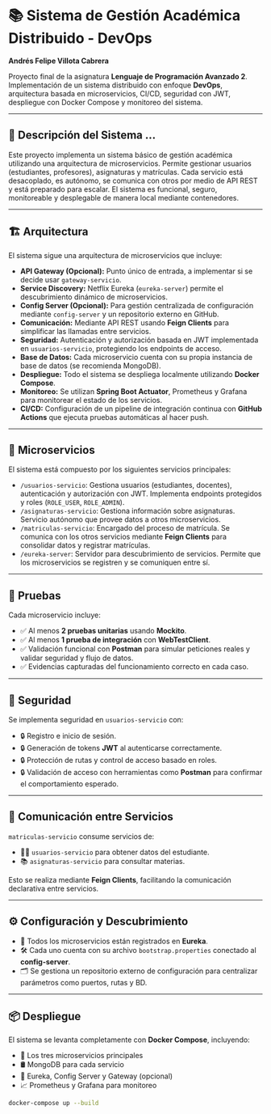 # 📚 Sistema de Gestión Académica Distribuido - DevOps  
**Andrés Felipe Villota Cabrera**

Proyecto final de la asignatura **Lenguaje de Programación Avanzado 2**. Implementación de un sistema distribuido con enfoque **DevOps**, arquitectura basada en microservicios, CI/CD, seguridad con JWT, despliegue con Docker Compose y monitoreo del sistema.

---

## 📝 Descripción del Sistema ...

Este proyecto implementa un sistema básico de gestión académica utilizando una arquitectura de microservicios. Permite gestionar usuarios (estudiantes, profesores), asignaturas y matrículas. Cada servicio está desacoplado, es autónomo, se comunica con otros por medio de API REST y está preparado para escalar. El sistema es funcional, seguro, monitoreable y desplegable de manera local mediante contenedores.

---

## 🏗️ Arquitectura

El sistema sigue una arquitectura de microservicios que incluye:

- **API Gateway (Opcional):** Punto único de entrada, a implementar si se decide usar `gateway-servicio`.
- **Service Discovery:** Netflix Eureka (`eureka-server`) permite el descubrimiento dinámico de microservicios.
- **Config Server (Opcional):** Para gestión centralizada de configuración mediante `config-server` y un repositorio externo en GitHub.
- **Comunicación:** Mediante API REST usando **Feign Clients** para simplificar las llamadas entre servicios.
- **Seguridad:** Autenticación y autorización basada en JWT implementada en `usuarios-servicio`, protegiendo los endpoints de acceso.
- **Base de Datos:** Cada microservicio cuenta con su propia instancia de base de datos (se recomienda MongoDB).
- **Despliegue:** Todo el sistema se despliega localmente utilizando **Docker Compose**.
- **Monitoreo:** Se utilizan **Spring Boot Actuator**, Prometheus y Grafana para monitorear el estado de los servicios.
- **CI/CD:** Configuración de un pipeline de integración continua con **GitHub Actions** que ejecuta pruebas automáticas al hacer push.

---

## 🧩 Microservicios

El sistema está compuesto por los siguientes servicios principales:

- `/usuarios-servicio`: Gestiona usuarios (estudiantes, docentes), autenticación y autorización con JWT. Implementa endpoints protegidos y roles (`ROLE_USER`, `ROLE_ADMIN`).
- `/asignaturas-servicio`: Gestiona información sobre asignaturas. Servicio autónomo que provee datos a otros microservicios.
- `/matriculas-servicio`: Encargado del proceso de matrícula. Se comunica con los otros servicios mediante **Feign Clients** para consolidar datos y registrar matrículas.
- `/eureka-server`: Servidor para descubrimiento de servicios. Permite que los microservicios se registren y se comuniquen entre sí.

---

## 🧪 Pruebas

Cada microservicio incluye:

- ✅ Al menos **2 pruebas unitarias** usando **Mockito**.
- ✅ Al menos **1 prueba de integración** con **WebTestClient**.
- ✅ Validación funcional con **Postman** para simular peticiones reales y validar seguridad y flujo de datos.
- ✅ Evidencias capturadas del funcionamiento correcto en cada caso.

---

## 🔐 Seguridad

Se implementa seguridad en `usuarios-servicio` con:

- 🔒 Registro e inicio de sesión.
- 🔒 Generación de tokens **JWT** al autenticarse correctamente.
- 🔒 Protección de rutas y control de acceso basado en roles.
- 🔒 Validación de acceso con herramientas como **Postman** para confirmar el comportamiento esperado.

---

## 🔄 Comunicación entre Servicios

`matriculas-servicio` consume servicios de:

- 🧑‍🎓 `usuarios-servicio` para obtener datos del estudiante.
- 📚 `asignaturas-servicio` para consultar materias.

Esto se realiza mediante **Feign Clients**, facilitando la comunicación declarativa entre servicios.

---

## ⚙️ Configuración y Descubrimiento

- 🔧 Todos los microservicios están registrados en **Eureka**.
- 🛠️ Cada uno cuenta con su archivo `bootstrap.properties` conectado al **config-server**.
- 🗂️ Se gestiona un repositorio externo de configuración para centralizar parámetros como puertos, rutas y BD.

---

## 📦 Despliegue

El sistema se levanta completamente con **Docker Compose**, incluyendo:

- 🚀 Los tres microservicios principales
- 🛢️ MongoDB para cada servicio
- 🧭 Eureka, Config Server y Gateway (opcional)
- 📈 Prometheus y Grafana para monitoreo

```bash
docker-compose up --build
